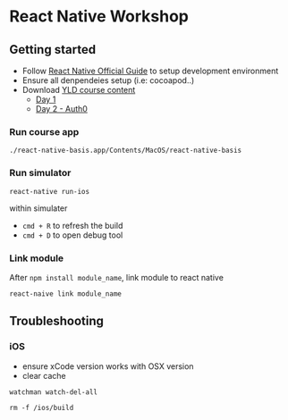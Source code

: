 # React Native Workshop

## Getting started
* Follow [React Native Official Guide](https://facebook.github.io/react-native/docs/getting-started.html) to setup development environment
* Ensure all denpendeies setup (i.e: cocoapod..)
* Download [YLD course content](https://www.yld.io/)
    * [Day 1](https://tinyurl.com/rn-yld-auth0-day1-darwin)
    * [Day 2 - Auth0](https://tinyurl.com/rn-yld-auth0-day2-darwin)

### Run course app
`./react-native-basis.app/Contents/MacOS/react-native-basis`

### Run simulator
```
react-native run-ios
```
within simulater

* `cmd + R` to refresh the build
* `cmd + D` to open debug tool

### Link module
After `npm install module_name`, link module to react native
```
react-naive link module_name
```

## Troubleshooting

### iOS
* ensure xCode version works with OSX version
* clear cache
```
watchman watch-del-all
```

```
rm -f /ios/build
```

